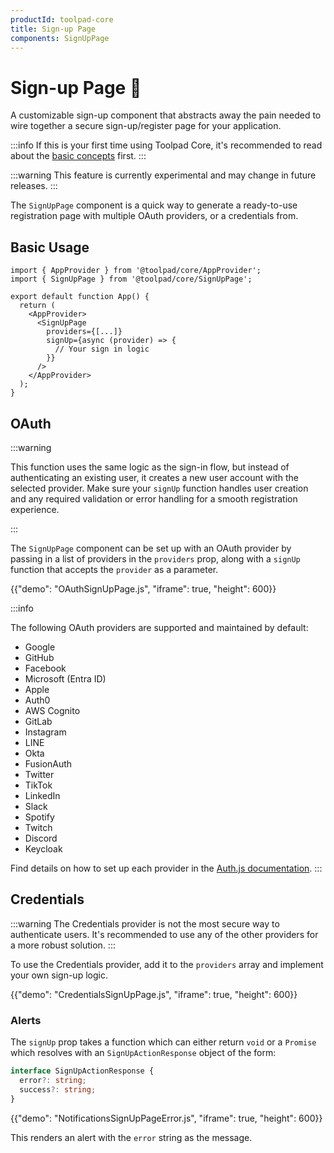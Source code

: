 ```yaml
---
productId: toolpad-core
title: Sign-up Page
components: SignUpPage
---
```


# Sign-up Page 🚧

<p class="description">A customizable sign-up component that abstracts away the pain needed to wire together a secure sign-up/register page for your application.</p>

:::info
If this is your first time using Toolpad Core, it's recommended to read about the [basic concepts](/toolpad/core/introduction/base-concepts/) first.
:::

:::warning
This feature is currently experimental and may change in future releases.
:::

The `SignUpPage` component is a quick way to generate a ready-to-use registration page with multiple OAuth providers, or a credentials from.

## Basic Usage

```tsx
import { AppProvider } from '@toolpad/core/AppProvider';
import { SignUpPage } from '@toolpad/core/SignUpPage';

export default function App() {
  return (
    <AppProvider>
      <SignUpPage
        providers={[...]}
        signUp={async (provider) => {
          // Your sign in logic
        }}
      />
    </AppProvider>
  );
}
```

## OAuth

:::warning

This function uses the same logic as the sign-in flow, but instead of authenticating an existing user, it creates a new user account with the selected provider. Make sure your `signUp` function handles user creation and any required validation or error handling for a smooth registration experience.

:::

The `SignUpPage` component can be set up with an OAuth provider by passing in a list of providers in the `providers` prop, along with a `signUp` function that accepts the `provider` as a parameter.

{{"demo": "OAuthSignUpPage.js", "iframe": true, "height": 600}}

:::info

The following OAuth providers are supported and maintained by default:

- Google
- GitHub
- Facebook
- Microsoft (Entra ID)
- Apple
- Auth0
- AWS Cognito
- GitLab
- Instagram
- LINE
- Okta
- FusionAuth
- Twitter
- TikTok
- LinkedIn
- Slack
- Spotify
- Twitch
- Discord
- Keycloak

Find details on how to set up each provider in the [Auth.js documentation](https://authjs.dev/getting-started/authentication/oauth).
:::

## Credentials

:::warning
The Credentials provider is not the most secure way to authenticate users. It's recommended to use any of the other providers for a more robust solution.
:::

To use the Credentials provider, add it to the `providers` array and implement your own sign-up logic.

{{"demo": "CredentialsSignUpPage.js", "iframe": true, "height": 600}}

### Alerts

The `signUp` prop takes a function which can either return `void` or a `Promise` which resolves with an `SignUpActionResponse` object of the form:

```ts
interface SignUpActionResponse {
  error?: string;
  success?: string;
}
```

{{"demo": "NotificationsSignUpPageError.js", "iframe": true, "height": 600}}

This renders an alert with the `error` string as the message.
